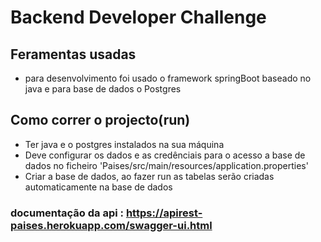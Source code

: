 
# Backend Developer Challenge

## Feramentas usadas
 * para desenvolvimento foi usado o framework springBoot baseado no java e para base de dados o Postgres
 
 ## Como correr o projecto(run)
 * Ter java e o postgres instalados na sua máquina
 * Deve configurar os dados e as credênciais para o acesso a base de dados no ficheiro 'Paises/src/main/resources/application.properties'
 * Criar a base de dados, ao fazer run as tabelas serão criadas automaticamente na base de dados

### documentação da api : <a target="_blank" id="my-anchor">https://apirest-paises.herokuapp.com/swagger-ui.html</a>
